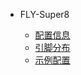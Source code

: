 * FLY-Super8
 
  * [配置信息](/board/fly_super8/README.md)
  * [引脚分布](/board/fly_super8/pins.md)
  * [示例配置](/board/fly_super8/cfg.md)


